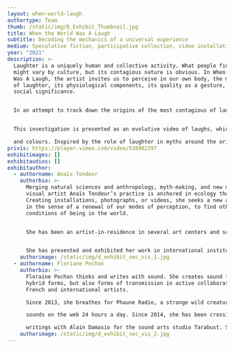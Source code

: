 ```yaml
---
layout: when-world-laugh
authortype: Team
thumb: /static/img/D_Exhibit_Thumbnail.jpg
title: When the World Was A Laugh
subtitle: Decoding the mechanics of a universal experience
medium: Speculative fiction, participative collection, video installation
year: "2021"
description: >-
  Laughter is a uniquely human and collective activity. What people find funny
  might vary by culture, but its contagious nature is obvious. In When the World
  Was A Laugh, the artist invites us to perceive in our own body, the mechanics
  of laughter, its physiological components, its quality as a gesture, and its
  social significance. 


  In an attempt to track down the origins of the most contagious of laughs, Anaïs began documenting the sounds of laughter from across the world through an international Call for Laughs. As she and her collaborator tracked the most contagious ones, they set them into echoes and followed their modes of propagation, creating a speculative fiction. 


  This investigation is presented as an evolutive video of laughs, which keeps growing as we contribute our laughter to this work. This video is complemented by the Collection of Laughs gathered during the investigation and presented as a typology of associated emotions

  and colours. Inspired by the role of laughter in myths around the origin of the universe, this exhibit invites us to share a laugh at a time when the global pandemic has disrupted our ways of connecting and being together. 
privis: https://player.vimeo.com/video/538982297
exhibitimages: []
exhibitaudios: []
exhibitauthor:
  - authorname: Anaïs Tondeur
    authorbio: >-
      Merging natural sciences and anthropology, myth-making, and new media,
      visual artist Anaïs Tondeur’s practice is anchored in ecology thought.
      Creating installations, photographs, or videos, she seeks a new aesthetic,
      in the sense of a renewal of our modes of perception, to find other
      conditions of being in the world. 


      She has been an artist-in-residence in several art centers and scientific laboratories, which include LeCentQuatre-Grand Paris Express (2018-19), Artlink (Ireland, 2019), the Museum of Arts et Métiers (Paris, 2018-17), and the National Centre for Space Studies (CNES, Paris, 2016).


      She has presented and exhibited her work in international institutions such as the Center Pompidou (Paris), La Gaîté Lyrique (Paris), Serpentines Galleries (London), Bozar (Brussels), and Biennale Di Venezia, (Lieux Infinis).
    authorimage: /static/img/d_exhibit_sec_vis_1.jpg
  - authorname: Floriane Pochon
    authorbio: >-
      Floraine Pochon thinks and writes with sound. She creates sound forms,
      hybrid forms, but also forms of transmission in active collaboration with
      French and international artists.

      Since 2013, she breathes for Phaune Radio, a strange wild creature that emits strange

      sounds on the web 24 hours a day. Since 2014, she has been crossing sound and literary

      writings with Alain Damasio for the sound arts studio Tarabust. Since 2016, she has also developed virtual reality audio sites between Montreal and France, with Eric Chahi, for Paper Beast.
    authorimage: /static/img/d_exhibit_sec_vis_2.jpg
---
```

